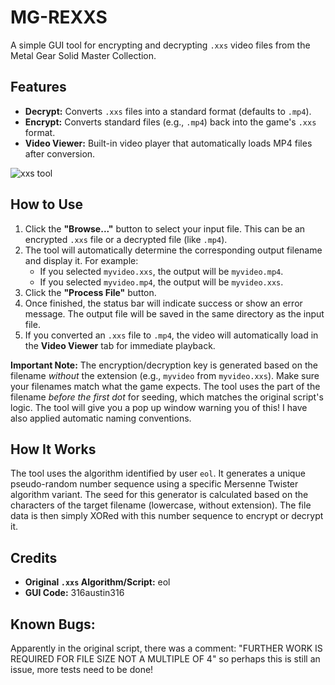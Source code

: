 # MG-REXXS
A simple GUI tool for encrypting and decrypting `.xxs` video files from the Metal Gear Solid Master Collection.




## Features

* **Decrypt:** Converts `.xxs` files into a standard format (defaults to `.mp4`).
* **Encrypt:** Converts standard files (e.g., `.mp4`) back into the game's `.xxs` format.
* **Video Viewer:** Built-in video player that automatically loads MP4 files after conversion.


![xxs tool](<img width="701" height="548" alt="image" src="https://github.com/user-attachments/assets/938a5d8b-2f19-4d60-8ccf-898a88aff6e4" />
)


## How to Use

1.  Click the **"Browse..."** button to select your input file. This can be an encrypted `.xxs` file or a decrypted file (like `.mp4`).
2.  The tool will automatically determine the corresponding output filename and display it.
    For example:
    * If you selected `myvideo.xxs`, the output will be `myvideo.mp4`.
    * If you selected `myvideo.mp4`, the output will be `myvideo.xxs`.
3.  Click the **"Process File"** button.
4.  Once finished, the status bar will indicate success or show an error message. The output file will be saved in the same directory as the input file.
5.  If you converted an `.xxs` file to `.mp4`, the video will automatically load in the **Video Viewer** tab for immediate playback.

**Important Note:** The encryption/decryption key is generated based on the filename *without* the extension (e.g., `myvideo` from `myvideo.xxs`). Make sure your filenames match what the game expects. The tool uses the part of the filename *before the first dot* for seeding, which matches the original script's logic.
The tool will give you a pop up window warning you of this! I have also applied automatic naming conventions.

## How It Works

The tool uses the algorithm identified by user `eol`. It generates a unique pseudo-random number sequence using a specific Mersenne Twister algorithm variant. The seed for this generator is calculated based on the characters of the target filename (lowercase, without extension). The file data is then simply XORed with this number sequence to encrypt or decrypt it.

## Credits

* **Original `.xxs` Algorithm/Script:** eol
* **GUI Code:** 316austin316

## Known Bugs:
Apparently in the original script, there was a comment: "FURTHER WORK IS REQUIRED FOR FILE SIZE NOT A MULTIPLE OF 4" so perhaps this is still an issue, more tests need to be done!
